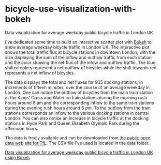 # bicycle-use-visualization-with-bokeh
Data visualization for average weekday public bicycle traffic in London UK

I've dedicated some time to build an interactive scatter plot with [Bokeh](https://docs.bokeh.org/en/latest/) to show average weekday bicycle traffic in London UK. The interactive plot shows the total traffic flux at bicycle stations in downtown London, with the size displaying the sum of the inflow and outflow traffic from each station and the color showing the net flux of the infow and outflow traffic. The blue shifted colors represent a net outflow of bicycles while the shift towards red represents a net inflow of bicycles.

The data displays the total and net fluxes for 935 docking stations, in increments of fifteen minutes, over the course of an average weekday in London. One can notice the outflow of bicycles from the main train station at the Kings' Cross and Waterloo train stations during the morning rush hours around 8 am and the corresponding inflow to the same train stations during the evening rush hours around 6 pm. To the outflow from the train stations corresponds an inflow to the various docking stations in central London. You can also notice an increase in bicycle traffic at the docking stations in Hyde Park and Queen Elizabeth Olympic Park during the afternoon hours.

The data is freely available and can be downloaded from [the public open data web site for TfL](https://cycling.data.tfl.gov.uk/). The CSV file I've used is located in the data folder.

[Data visualization for average weekday public bicycle traffic in London UK using Bokeh](https://bicycle-use-with-bokeh.herokuapp.com/main)
